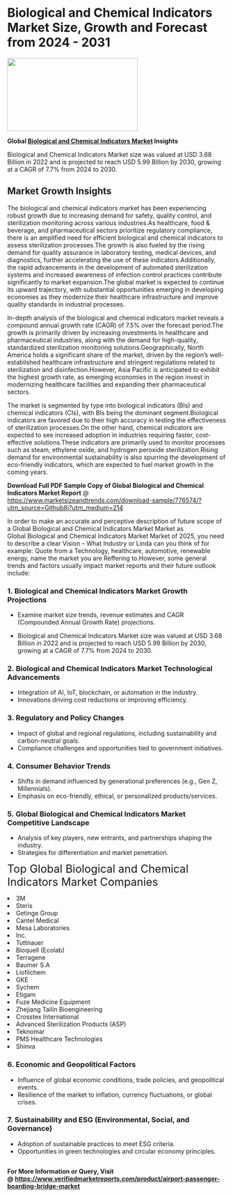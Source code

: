 <H1>Biological and Chemical Indicators Market Size, Growth and Forecast from 2024 - 2031</H1><img class="aligncenter size-medium wp-image-584254" src="https://thirdeyenews.in/wp-content/uploads/2024/09/Global-Market-Research-300x168.jpeg" alt="" width="300" height="168" /><p><strong>Global&nbsp;<a href="https://www.marketsizeandtrends.com/download-sample/776574/?utm_source=Github8j?utm_medium=214">Biological and Chemical Indicators Market</a> Insights</strong></p><p>Biological and Chemical Indicators Market size was valued at USD 3.68 Billion in 2022 and is projected to reach USD 5.99 Billion by 2030, growing at a CAGR of 7.7% from 2024 to 2030.</p><p><h2>Market Growth Insights</h2> <p>The biological and chemical indicators market has been experiencing robust growth due to increasing demand for safety, quality control, and sterilization monitoring across various industries.As healthcare, food & beverage, and pharmaceutical sectors prioritize regulatory compliance, there is an amplified need for efficient biological and chemical indicators to assess sterilization processes.The growth is also fueled by the rising demand for quality assurance in laboratory testing, medical devices, and diagnostics, further accelerating the use of these indicators.Additionally, the rapid advancements in the development of automated sterilization systems and increased awareness of infection control practices contribute significantly to market expansion.The global market is expected to continue its upward trajectory, with substantial opportunities emerging in developing economies as they modernize their healthcare infrastructure and improve quality standards in industrial processes.</p> <p>In-depth analysis of the biological and chemical indicators market reveals a compound annual growth rate (CAGR) of 7.5% over the forecast period.The growth is primarily driven by increasing investments in healthcare and pharmaceutical industries, along with the demand for high-quality, standardized sterilization monitoring solutions.Geographically, North America holds a significant share of the market, driven by the region’s well-established healthcare infrastructure and stringent regulations related to sterilization and disinfection.However, Asia Pacific is anticipated to exhibit the highest growth rate, as emerging economies in the region invest in modernizing healthcare facilities and expanding their pharmaceutical sectors.</p> <p>The market is segmented by type into biological indicators (BIs) and chemical indicators (CIs), with BIs being the dominant segment.Biological indicators are favored due to their high accuracy in testing the effectiveness of sterilization processes.On the other hand, chemical indicators are expected to see increased adoption in industries requiring faster, cost-effective solutions.These indicators are primarily used to monitor processes such as steam, ethylene oxide, and hydrogen peroxide sterilization.Rising demand for environmental sustainability is also spurring the development of eco-friendly indicators, which are expected to fuel market growth in the coming years.</p> <p><span class=""><strong>Download Full PDF Sample Copy of Global Biological and Chemical Indicators Market Report</strong> @ <a href="https://www.marketsizeandtrends.com/download-sample/776574/?utm_source=Github8j?utm_medium=214" target="_blank">https://www.marketsizeandtrends.com/download-sample/776574/?utm_source=Github8j?utm_medium=214</a></span></p><p>In order to make an accurate and perceptive description of future scope of a Global&nbsp;Biological and Chemical Indicators Market Market as Global&nbsp;Biological and Chemical Indicators Market Market of 2025, you need to describe a clear Vision &ndash; What Industry or Linda can you think of for example: Quote from a Technology, healthcare, automotive, renewable energy, name the market you are Reffering to.However, some general trends and factors usually impact market reports and their future outlook include:</p><h3>1.&nbsp;<strong>Biological and Chemical Indicators Market Growth Projections</strong></h3><ul><li>Examine market size trends, revenue estimates and CAGR (Compounded Annual Growth Rate) projections.</li><li><p>Biological and Chemical Indicators Market size was valued at USD 3.68 Billion in 2022 and is projected to reach USD 5.99 Billion by 2030, growing at a CAGR of 7.7% from 2024 to 2030.</p></li></ul><h3>2.&nbsp;<strong>Biological and Chemical Indicators Market Technological Advancements</strong></h3><ul><li>Integration of AI, IoT, blockchain, or automation in the industry.</li><li>Innovations driving cost reductions or improving efficiency.</li></ul><h3>3.&nbsp;<strong>Regulatory and Policy Changes</strong></h3><ul><li>Impact of global and regional regulations, including sustainability and carbon-neutral goals.</li><li>Compliance challenges and opportunities tied to government initiatives.</li></ul><h3>4.&nbsp;<strong>Consumer Behavior Trends</strong></h3><ul><li>Shifts in demand influenced by generational preferences (e.g., Gen Z, Millennials).</li><li>Emphasis on eco-friendly, ethical, or personalized products/services.</li></ul><h3>5.&nbsp;<strong>Global Biological and Chemical Indicators Market Competitive Landscape</strong></h3><ul><li>Analysis of key players, new entrants, and partnerships shaping the industry.</li><li>Strategies for differentiation and market penetration.</li></ul><p data-pm-slice="1 1 []"><span style="color: inherit; font-family: inherit; font-size: 25px;">Top Global Biological and Chemical Indicators Market Companies</span></p><div class="" data-test-id=""><p><li>3M</li><li> Steris</li><li> Getinge Group</li><li> Cantel Medical</li><li> Mesa Laboratories</li><li> Inc.</li><li> Tuttnauer</li><li> Bioquell (Ecolab)</li><li> Terragene</li><li> Baumer S.A</li><li> Liofilchem</li><li> GKE</li><li> Sychem</li><li> Etigam</li><li> Fuze Medicine Equipment</li><li> Zhejiang Tailin Bioengineering</li><li> Crosstex International</li><li> Advanced Sterilization Products (ASP)</li><li> Teknomar</li><li> PMS Healthcare Technologies</li><li> Shinva</li></p></div><h3>6.&nbsp;<strong>Economic and Geopolitical Factors</strong></h3><ul><li>Influence of global economic conditions, trade policies, and geopolitical events.</li><li>Resilience of the market to inflation, currency fluctuations, or global crises.</li></ul><h3>7.&nbsp;<strong>Sustainability and ESG (Environmental, Social, and Governance)</strong></h3><ul><li>Adoption of sustainable practices to meet ESG criteria.</li><li>Opportunities in green technologies and circular economy principles.</li></ul><h2><strong style="font-size: 14px;">For More Information or Query, Visit @&nbsp;</strong><a style="background-color: #ffffff; font-size: 14px;" href="https://www.marketsizeandtrends.com/report/biological-and-chemical-indicators-market/" target="_blank">https://www.verifiedmarketreports.com/product/airport-passenger-boarding-bridge-market</a></h2>